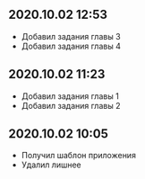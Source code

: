 ## 2020.10.02 12:53
 * Добавил задания главы 3
 * Добавил задания главы 4

## 2020.10.02 11:23
 * Добавил задания главы 1
 * Добавил задания главы 2

## 2020.10.02 10:05

 * Получил шаблон приложения
 * Удалил лишнее
